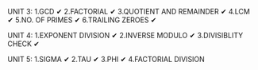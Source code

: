 UNIT 3:
1.GCD ✔
2.FACTORIAL ✔
3.QUOTIENT AND REMAINDER ✔
4.LCM ✔
5.NO. OF PRIMES ✔
6.TRAILING ZEROES ✔

UNIT 4:
1.EXPONENT DIVISION ✔
2.INVERSE MODULO ✔
3.DIVISIBLITY CHECK ✔

UNIT 5:
1.SIGMA ✔
2.TAU ✔
3.PHI ✔
4.FACTORIAL DIVISION
